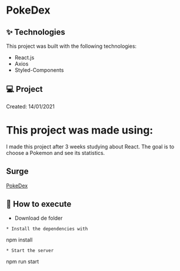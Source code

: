 # PokeDex

## ✨ Technologies
This project was built with the following technologies:

* React.js
* Axios
* Styled-Components

## 💻 Project
Created: 14/01/2021

# This project was made using:
I made this project after 3 weeks studying about React. The goal is to choose a Pokemon and see its statistics.

## Surge
[PokeDex](http://scientific-snakes.surge.sh/)

## 🚀 How to execute
* Download de folder
 ```
* Install the dependencies with
 ```
  npm install
 ```
* Start the server
 ```
 npm run start
 ```